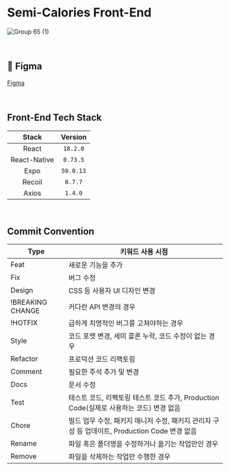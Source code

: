 # Semi-Calories Front-End

![Group 65 (1)](https://github.com/semi-calories/Frontend/assets/58768930/52f4f1e2-2f7d-4bac-b217-18388ccf5249)

<br>

## 🎨  Figma
[Figma](https://www.figma.com/file/tdbRDEx8ncLTtrX5URJhd6/Semi-Calories?type=design&node-id=0-1&mode=design&t=tmfjIUFmhN0y3FiC-0)

<br>


## Front-End Tech Stack
**Stack**|**Version**|
:-------:|:---------:|
React|`18.2.0`|
React-Native|`0.73.5`|
Expo|`50.0.13`|
Recoil|`0.7.7`|
Axios|`1.4.0`|


<br>

## Commit Convention
Type | 키워드	사용 시점
-- | --
Feat | 새로운 기능을 추가
Fix | 버그 수정
Design | CSS 등 사용자 UI 디자인 변경
!BREAKING CHANGE | 커다란 API 변경의 경우
!HOTFIX | 급하게 치명적인 버그를 고쳐야하는 경우
Style | 코드 포맷 변경, 세미 콜론 누락, 코드 수정이 없는 경우
Refactor | 프로덕션 코드 리팩토링
Comment | 필요한 주석 추가 및 변경
Docs | 문서 수정
Test | 테스트 코드, 리펙토링 테스트 코드 추가, Production Code(실제로 사용하는 코드) 변경 없음
Chore | 빌드 업무 수정, 패키지 매니저 수정, 패키지 관리자 구성 등 업데이트, Production Code 변경 없음
Rename | 파일 혹은 폴더명을 수정하거나 옮기는 작업만인 경우
Remove | 파일을 삭제하는 작업만 수행한 경우




